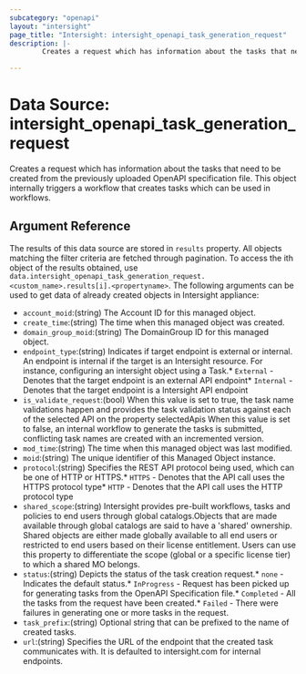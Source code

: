 ```yaml
---
subcategory: "openapi"
layout: "intersight"
page_title: "Intersight: intersight_openapi_task_generation_request"
description: |-
        Creates a request which has information about the tasks that need to be created from the previously uploaded OpenAPI specification file. This object internally triggers a workflow that creates tasks which can be used in workflows.

---
```


# Data Source: intersight_openapi_task_generation_request
Creates a request which has information about the tasks that need to be created from the previously uploaded OpenAPI specification file. This object internally triggers a workflow that creates tasks which can be used in workflows.
## Argument Reference
The results of this data source are stored in `results` property.
All objects matching the filter criteria are fetched through pagination.
To access the ith object of the results obtained, use `data.intersight_openapi_task_generation_request.<custom_name>.results[i].<propertyname>`.
The following arguments can be used to get data of already created objects in Intersight appliance:
* `account_moid`:(string) The Account ID for this managed object. 
* `create_time`:(string) The time when this managed object was created. 
* `domain_group_moid`:(string) The DomainGroup ID for this managed object. 
* `endpoint_type`:(string) Indicates if target endpoint is external or internal. An endpoint is internal if the target is an Intersight resource. For instance, configuring an intersight object using a Task.* `External` - Denotes that the target endpoint is an external API endpoint* `Internal` - Denotes that the target endpoint is a Intersight API endpoint 
* `is_validate_request`:(bool) When this value is set to true, the task name validations happen and provides the task validation status against each of the selected API on the property selectedApis When this value is set to false, an internal workflow to generate the tasks is submitted,  conflicting task names are created with an incremented version. 
* `mod_time`:(string) The time when this managed object was last modified. 
* `moid`:(string) The unique identifier of this Managed Object instance. 
* `protocol`:(string) Specifies the REST API protocol being used, which can be one of HTTP or HTTPS.* `HTTPS` - Denotes that the API call uses the HTTPS protocol type* `HTTP` - Denotes that the API call uses the HTTP protocol type 
* `shared_scope`:(string) Intersight provides pre-built workflows, tasks and policies to end users through global catalogs.Objects that are made available through global catalogs are said to have a 'shared' ownership. Shared objects are either made globally available to all end users or restricted to end users based on their license entitlement. Users can use this property to differentiate the scope (global or a specific license tier) to which a shared MO belongs. 
* `status`:(string) Depicts the status of the task creation request.* `none` - Indicates the default status.* `InProgress` - Request has been picked up for generating tasks from the OpenAPI Specification file.* `Completed` - All the tasks from the request have been created.* `Failed` - There were failures in generating one or more tasks in the request. 
* `task_prefix`:(string) Optional string that can be prefixed to the name of created tasks. 
* `url`:(string) Specifies the URL of the endpoint that the created task communicates with. It is defaulted to intersight.com for internal endpoints. 
 
